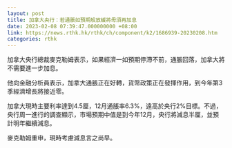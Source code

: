 ```yaml
---
layout: post
title: 加拿大央行：若通脹如預期般放緩將毋須再加息
date: 2023-02-08 07:39:47.000000000 +08:00
link: https://news.rthk.hk/rthk/ch/component/k2/1686939-20230208.htm
categories: rthk
---
```


加拿大央行總裁麥克勒姆表示，如果經濟一如預期停滯不前，通脹回落，加拿大將不需要進一步加息。

他向金融分析員表示，加拿大通脹正在好轉，貨幣政策正在發揮作用，到今年第3季經濟增長將接近零。

加拿大現時主要利率達到4.5厘，12月通脹率6.3%，遠高於央行2%目標。不過，央行周一進行的調查顯示，市場預期中值是到今年12月，央行將減息半厘，並預計明年繼續減息。

麥克勒姆重申，現時考慮減息言之尚早。
